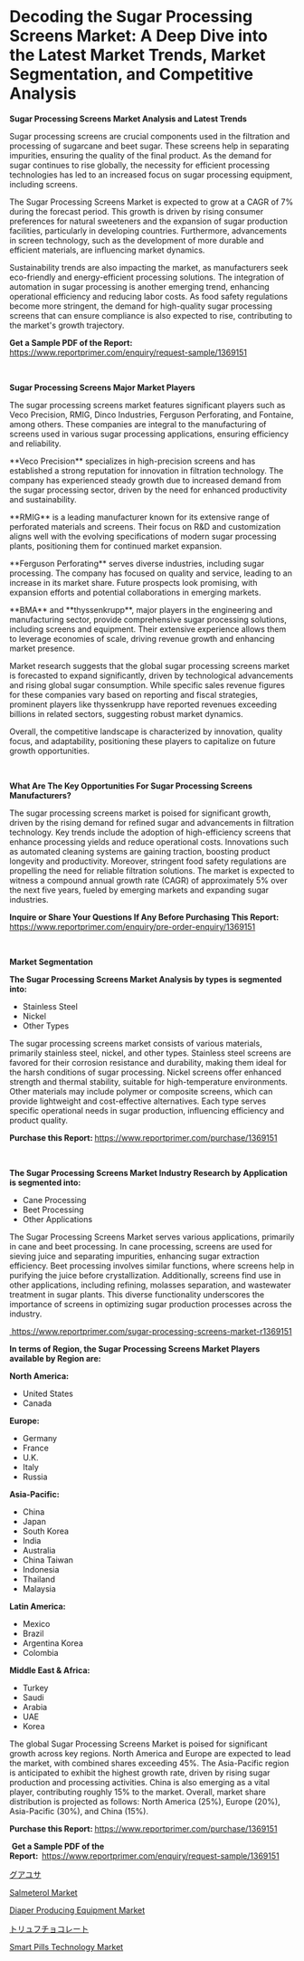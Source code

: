 <p><h1>Decoding the Sugar Processing Screens Market: A Deep Dive into the Latest Market Trends, Market Segmentation, and Competitive Analysis</h1></p><p><strong>Sugar Processing Screens Market Analysis and Latest Trends</strong></p>
<p><p>Sugar processing screens are crucial components used in the filtration and processing of sugarcane and beet sugar. These screens help in separating impurities, ensuring the quality of the final product. As the demand for sugar continues to rise globally, the necessity for efficient processing technologies has led to an increased focus on sugar processing equipment, including screens.</p><p>The Sugar Processing Screens Market is expected to grow at a CAGR of 7% during the forecast period. This growth is driven by rising consumer preferences for natural sweeteners and the expansion of sugar production facilities, particularly in developing countries. Furthermore, advancements in screen technology, such as the development of more durable and efficient materials, are influencing market dynamics. </p><p>Sustainability trends are also impacting the market, as manufacturers seek eco-friendly and energy-efficient processing solutions. The integration of automation in sugar processing is another emerging trend, enhancing operational efficiency and reducing labor costs. As food safety regulations become more stringent, the demand for high-quality sugar processing screens that can ensure compliance is also expected to rise, contributing to the market's growth trajectory.</p></p>
<p><strong>Get a Sample PDF of the Report:&nbsp;</strong> <a href="https://www.reportprimer.com/enquiry/request-sample/1369151">https://www.reportprimer.com/enquiry/request-sample/1369151</a></p>
<p>&nbsp;</p>
<p><strong>Sugar Processing Screens Major Market Players</strong></p>
<p><p>The sugar processing screens market features significant players such as Veco Precision, RMIG, Dinco Industries, Ferguson Perforating, and Fontaine, among others. These companies are integral to the manufacturing of screens used in various sugar processing applications, ensuring efficiency and reliability.</p><p>**Veco Precision** specializes in high-precision screens and has established a strong reputation for innovation in filtration technology. The company has experienced steady growth due to increased demand from the sugar processing sector, driven by the need for enhanced productivity and sustainability.</p><p>**RMIG** is a leading manufacturer known for its extensive range of perforated materials and screens. Their focus on R&D and customization aligns well with the evolving specifications of modern sugar processing plants, positioning them for continued market expansion.</p><p>**Ferguson Perforating** serves diverse industries, including sugar processing. The company has focused on quality and service, leading to an increase in its market share. Future prospects look promising, with expansion efforts and potential collaborations in emerging markets.</p><p>**BMA** and **thyssenkrupp**, major players in the engineering and manufacturing sector, provide comprehensive sugar processing solutions, including screens and equipment. Their extensive experience allows them to leverage economies of scale, driving revenue growth and enhancing market presence.</p><p>Market research suggests that the global sugar processing screens market is forecasted to expand significantly, driven by technological advancements and rising global sugar consumption. While specific sales revenue figures for these companies vary based on reporting and fiscal strategies, prominent players like thyssenkrupp have reported revenues exceeding billions in related sectors, suggesting robust market dynamics. </p><p>Overall, the competitive landscape is characterized by innovation, quality focus, and adaptability, positioning these players to capitalize on future growth opportunities.</p></p>
<p>&nbsp;</p>
<p><strong>What Are The Key Opportunities For Sugar Processing Screens Manufacturers?</strong></p>
<p><p>The sugar processing screens market is poised for significant growth, driven by the rising demand for refined sugar and advancements in filtration technology. Key trends include the adoption of high-efficiency screens that enhance processing yields and reduce operational costs. Innovations such as automated cleaning systems are gaining traction, boosting product longevity and productivity. Moreover, stringent food safety regulations are propelling the need for reliable filtration solutions. The market is expected to witness a compound annual growth rate (CAGR) of approximately 5% over the next five years, fueled by emerging markets and expanding sugar industries.</p></p>
<p><strong>Inquire or Share Your Questions If Any Before Purchasing This Report:</strong> <a href="https://www.reportprimer.com/enquiry/pre-order-enquiry/1369151">https://www.reportprimer.com/enquiry/pre-order-enquiry/1369151</a></p>
<p>&nbsp;</p>
<p><strong>Market Segmentation</strong></p>
<p><strong>The Sugar Processing Screens Market Analysis by types is segmented into:</strong></p>
<p><ul><li>Stainless Steel</li><li>Nickel</li><li>Other Types</li></ul></p>
<p><p>The sugar processing screens market consists of various materials, primarily stainless steel, nickel, and other types. Stainless steel screens are favored for their corrosion resistance and durability, making them ideal for the harsh conditions of sugar processing. Nickel screens offer enhanced strength and thermal stability, suitable for high-temperature environments. Other materials may include polymer or composite screens, which can provide lightweight and cost-effective alternatives. Each type serves specific operational needs in sugar production, influencing efficiency and product quality.</p></p>
<p><strong>Purchase this Report:&nbsp;</strong><a href="https://www.reportprimer.com/purchase/1369151">https://www.reportprimer.com/purchase/1369151</a></p>
<p>&nbsp;</p>
<p><strong>The Sugar Processing Screens Market Industry Research by Application is segmented into:</strong></p>
<p><ul><li>Cane Processing</li><li>Beet Processing</li><li>Other Applications</li></ul></p>
<p><p>The Sugar Processing Screens Market serves various applications, primarily in cane and beet processing. In cane processing, screens are used for sieving juice and separating impurities, enhancing sugar extraction efficiency. Beet processing involves similar functions, where screens help in purifying the juice before crystallization. Additionally, screens find use in other applications, including refining, molasses separation, and wastewater treatment in sugar plants. This diverse functionality underscores the importance of screens in optimizing sugar production processes across the industry.</p></p>
<p><a href="https://www.reportprimer.com/sugar-processing-screens-market-r1369151">&nbsp;https://www.reportprimer.com/sugar-processing-screens-market-r1369151</a></p>
<p><strong>In terms of Region, the Sugar Processing Screens Market Players available by Region are:</strong></p>
<p>
    <p> <strong> North America: </strong>
        <ul>
            <li>United States</li>
            <li>Canada</li>
        </ul>
        </p> 
    <p> <strong> Europe: </strong>
        <ul>
            <li>Germany</li>
            <li>France</li>
            <li>U.K.</li>
            <li>Italy</li>
            <li>Russia</li>
        </ul>
        </p> 
    <p> <strong> Asia-Pacific: </strong>
        <ul>
            <li>China</li>
            <li>Japan</li>
            <li>South Korea</li>
            <li>India</li>
            <li>Australia</li>
            <li>China Taiwan</li>
            <li>Indonesia</li>
            <li>Thailand</li>
            <li>Malaysia</li>
        </ul>
        </p> 
    <p> <strong> Latin America: </strong>
        <ul>
            <li>Mexico</li>
            <li>Brazil</li>
            <li>Argentina Korea</li>
            <li>Colombia</li>
        </ul>
        </p> 
    <p> <strong> Middle East & Africa: </strong>
        <ul>
            <li>Turkey</li>
            <li>Saudi</li>
            <li>Arabia</li>
            <li>UAE</li>
            <li>Korea</li>
        </ul>
    </p>
    </p>
<p><p>The global Sugar Processing Screens Market is poised for significant growth across key regions. North America and Europe are expected to lead the market, with combined shares exceeding 45%. The Asia-Pacific region is anticipated to exhibit the highest growth rate, driven by rising sugar production and processing activities. China is also emerging as a vital player, contributing roughly 15% to the market. Overall, market share distribution is projected as follows: North America (25%), Europe (20%), Asia-Pacific (30%), and China (15%).</p></p>
<p><strong>Purchase this Report: </strong><a href="https://www.reportprimer.com/purchase/1369151">https://www.reportprimer.com/purchase/1369151</a></p>
<p>&nbsp;<strong>Get a Sample PDF of the Report:&nbsp;&nbsp;</strong><a href="https://www.reportprimer.com/enquiry/request-sample/1369151">https://www.reportprimer.com/enquiry/request-sample/1369151</a></p>
<p><strong></strong></p>
<p><p><a href="https://medium.com/@melbaisey7r52/%E3%82%B0%E3%82%A2%E3%82%A4%E3%83%A6%E3%82%B5%E5%B8%82%E5%A0%B4%E3%81%AE%E8%A6%8F%E6%A8%A1-%E3%82%B7%E3%82%A7%E3%82%A2-%E3%83%88%E3%83%AC%E3%83%B3%E3%83%89%E5%88%86%E6%9E%90%E3%83%AC%E3%83%9D%E3%83%BC%E3%83%88-%E8%A3%BD%E5%93%81%E5%88%A5-%E3%82%B0%E3%82%A2%E3%82%A4%E3%83%A6%E3%82%B5%E3%83%AA%E3%83%BC%E3%83%95-%E3%82%B0%E3%82%A2%E3%82%A4%E3%83%A6%E3%82%B5%E3%82%A8%E3%82%AD%E3%82%B9-%E3%81%8A%E3%82%88%E3%81%B3%E3%82%BB%E3%82%B0%E3%83%A1%E3%83%B3%E3%83%88%E4%BA%88%E6%B8%AC-2024%E5%B9%B4-2031%E5%B9%B4-726a59a1dd65?postPublishedType=repub">グアユサ</a></p><p><a href="https://www.linkedin.com/pulse/strategic-market-insights-navigating-global-salmeterol-landscape-jesbc?trackingId=G%2Bq4OYDmQrW96veDnLJf3A%3D%3D">Salmeterol Market</a></p><p><a href="https://github.com/julyju69/Market-Research-Report-List-5/blob/main/diaper-producing-equipment-market.md">Diaper Producing Equipment Market</a></p><p><a href="https://medium.com/@melbaisey7r52/%E3%83%88%E3%83%AA%E3%83%A5%E3%83%95%E3%83%81%E3%83%A7%E3%82%B3%E3%83%AC%E3%83%BC%E3%83%88%E5%B8%82%E5%A0%B4%E3%81%AE%E8%A6%8F%E6%A8%A1-%E3%82%B7%E3%82%A7%E3%82%A2-%E6%88%90%E9%95%B7-%E3%81%8A%E3%82%88%E3%81%B3%E5%B8%82%E5%A0%B4%E5%88%86%E6%9E%90-%E3%82%BF%E3%82%A4%E3%83%97%E5%88%A5-%E7%94%A8%E9%80%94%E5%88%A5-b63a61bffe87?postPublishedType=repub">トリュフチョコレート</a></p><p><a href="https://www.linkedin.com/pulse/smart-pills-technology-market-global-regional-analysis-focus-c9n7f?trackingId=vNNYIXkfRam63KwQN8C7Aw%3D%3D">Smart Pills Technology Market</a></p></p>